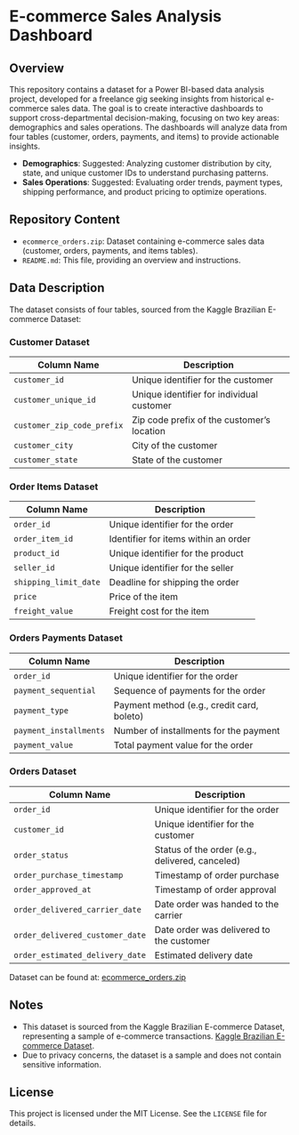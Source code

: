 # E-commerce Sales Analysis Dashboard

## Overview

This repository contains a dataset for a Power BI-based data analysis project, developed for a freelance gig seeking insights from historical e-commerce sales data. The goal is to create interactive dashboards to support cross-departmental decision-making, focusing on two key areas: demographics and sales operations. The dashboards will analyze data from four tables (customer, orders, payments, and items) to provide actionable insights.

- **Demographics**: Suggested: Analyzing customer distribution by city, state, and unique customer IDs to understand purchasing patterns.
- **Sales Operations**: Suggested: Evaluating order trends, payment types, shipping performance, and product pricing to optimize operations.

## Repository Content

- `ecommerce_orders.zip`: Dataset containing e-commerce sales data (customer, orders, payments, and items tables).
- `README.md`: This file, providing an overview and instructions.

## Data Description

The dataset consists of four tables, sourced from the Kaggle Brazilian E-commerce Dataset:

### Customer Dataset
| Column Name                | Description                                      |
|----------------------------|--------------------------------------------------|
| `customer_id`              | Unique identifier for the customer                |
| `customer_unique_id`       | Unique identifier for individual customer         |
| `customer_zip_code_prefix` | Zip code prefix of the customer’s location        |
| `customer_city`            | City of the customer                              |
| `customer_state`           | State of the customer                             |

### Order Items Dataset
| Column Name            | Description                                           |
|------------------------|-------------------------------------------------------|
| `order_id`             | Unique identifier for the order                        |
| `order_item_id`        | Identifier for items within an order                   |
| `product_id`           | Unique identifier for the product                      |
| `seller_id`            | Unique identifier for the seller                      |
| `shipping_limit_date`  | Deadline for shipping the order                       |
| `price`                | Price of the item                                     |
| `freight_value`        | Freight cost for the item                             |

### Orders Payments Dataset
| Column Name            | Description                                           |
|------------------------|-------------------------------------------------------|
| `order_id`             | Unique identifier for the order                        |
| `payment_sequential`   | Sequence of payments for the order                    |
| `payment_type`         | Payment method (e.g., credit card, boleto)            |
| `payment_installments` | Number of installments for the payment                |
| `payment_value`        | Total payment value for the order                     |

### Orders Dataset
| Column Name                      | Description                                           |
|----------------------------------|-------------------------------------------------------|
| `order_id`                       | Unique identifier for the order                        |
| `customer_id`                    | Unique identifier for the customer                    |
| `order_status`                   | Status of the order (e.g., delivered, canceled)       |
| `order_purchase_timestamp`       | Timestamp of order purchase                           |
| `order_approved_at`              | Timestamp of order approval                           |
| `order_delivered_carrier_date`   | Date order was handed to the carrier                  |
| `order_delivered_customer_date`  | Date order was delivered to the customer              |
| `order_estimated_delivery_date`  | Estimated delivery date                               |

Dataset can be found at: [ecommerce_orders.zip](https://github.com/taloc/ecommerce_analysis/blob/main/ecommerce_orders.zip)

## Notes

- This dataset is sourced from the Kaggle Brazilian E-commerce Dataset, representing a sample of e-commerce transactions. [Kaggle Brazilian E-commerce Dataset](https://www.kaggle.com/datasets/olistbr/brazilian-ecommerce).
- Due to privacy concerns, the dataset is a sample and does not contain sensitive information.

## License

This project is licensed under the MIT License. See the `LICENSE` file for details.
